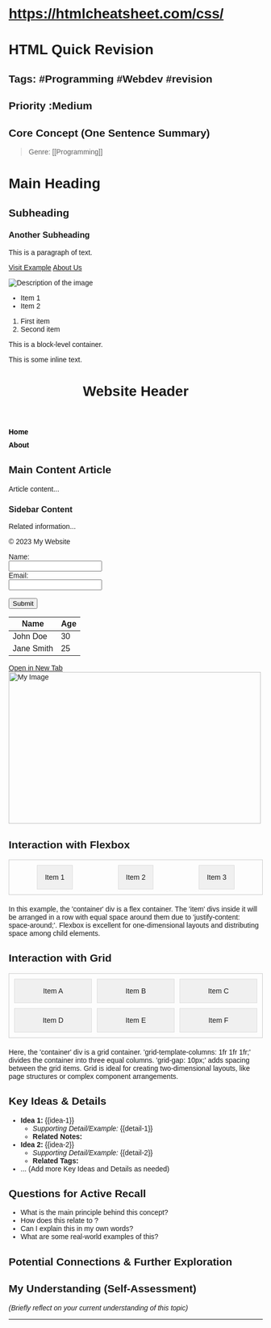 # https://htmlcheatsheet.com/css/
# HTML Quick Revision
## Tags: #Programming #Webdev #revision 
## Priority :Medium
## Core Concept (One Sentence Summary)

>Genre: [[Programming]]

<!DOCTYPE html>
<html lang="en">
<head>
  <meta charset="UTF-8">
  <meta name="viewport" content="width=device-width, initial-scale=1.0">
  <title>My Web Page</title>
  <style>
    /* Basic CSS for demonstration */
    body {
      font-family: sans-serif;
      margin: 20px;
    }

    h1, h2, h3 {
      color: navy;
    }

    nav ul {
      list-style: none;
      padding: 0;
      margin: 0;
    }

    nav li {
      margin-bottom: 10px;
    }

    nav a {
      text-decoration: none;
      color: black;
      font-weight: bold;
    }

    .container {
      border: 1px solid #ccc;
      padding: 10px;
      margin-bottom: 20px;
    }

    .item {
      background-color: #f0f0f0;
      border: 1px solid #ddd;
      padding: 15px;
      text-align: center;
    }
  </style>
</head>
<body>
  </html>

  <h1>Main Heading</h1>

  <h2>Subheading</h2>
  <h3>Another Subheading</h3>

  <p>This is a paragraph of text.</p>

  <a href="https://www.example.com">Visit Example</a>
  <a href="/about.html">About Us</a>

  <img src="image.jpg" alt="Description of the image">

  <ul>
    <li>Item 1</li>
    <li>Item 2</li>
  </ul>

  <ol>
    <li>First item</li>
    <li>Second item</li>
  </ol>

  <div>This is a block-level container.</div>

  <p>This is some <span>inline</span> text.</p>

  <header>
    <h1>Website Header</h1>
  </header>

  <nav>
    <ul>
      <li><a href="#">Home</a></li>
      <li><a href="#">About</a></li>
    </ul>
  </nav>

  <main>
    <article>
      <h2>Main Content Article</h2>
      <p>Article content...</p>
    </article>
    <aside>
      <h3>Sidebar Content</h3>
      <p>Related information...</p>
    </aside>
  </main>

  <footer>
    <p>&copy; 2023 My Website</p>
  </footer>

  <form action="/submit" method="post">
    <label for="name">Name:</label><br>
    <input type="text" id="name" name="name"><br>
    <label for="email">Email:</label><br>
    <input type="email" id="email" name="email"><br><br>
    <button type="submit">Submit</button>
  </form>

  <table>
    <thead>
      <tr>
        <th>Name</th>
        <th>Age</th>
      </tr>
    </thead>
    <tbody>
      <tr>
        <td>John Doe</td>
        <td>30</td>
      </tr>
      <tr>
        <td>Jane Smith</td>
        <td>25</td>
      </tr>
    </tbody>
  </table>

  <a href="https://www.example.com" target="_blank">Open in New Tab</a>
  <img src="image.jpg" alt="My Image" width="500" height="300">

  <h2>Interaction with Flexbox</h2>
  <div class="container" style="display: flex; flex-direction: row; justify-content: space-around;">
    <div class="item">Item 1</div>
    <div class="item">Item 2</div>
    <div class="item">Item 3</div>
  </div>
  <p>In this example, the 'container' div is a flex container. The 'item' divs inside it will be arranged in a row with equal space around them due to 'justify-content: space-around;'. Flexbox is excellent for one-dimensional layouts and distributing space among child elements.</p>

  <h2>Interaction with Grid</h2>
  <div class="container" style="display: grid; grid-template-columns: 1fr 1fr 1fr; grid-gap: 10px;">
    <div class="item">Item A</div>
    <div class="item">Item B</div>
    <div class="item">Item C</div>
    <div class="item">Item D</div>
    <div class="item">Item E</div>
    <div class="item">Item F</div>
  </div>
  <p>Here, the 'container' div is a grid container. 'grid-template-columns: 1fr 1fr 1fr;' divides the container into three equal columns. 'grid-gap: 10px;' adds spacing between the grid items. Grid is ideal for creating two-dimensional layouts, like page structures or complex component arrangements.</p>

  </body>
</html>







## Key Ideas & Details

* **Idea 1:** {{idea-1}}
    * *Supporting Detail/Example:* {{detail-1}}
    * **Related Notes:** 
* **Idea 2:** {{idea-2}}
    * *Supporting Detail/Example:* {{detail-2}}
    * **Related Tags:**
* ... (Add more Key Ideas and Details as needed)






## Questions for Active Recall

* What is the main principle behind this concept?
* How does this relate to ?
* Can I explain this in my own words?
* What are some real-world examples of this?

## Potential Connections & Further Exploration

## My Understanding (Self-Assessment)

*(Briefly reflect on your current understanding of this topic)*

---